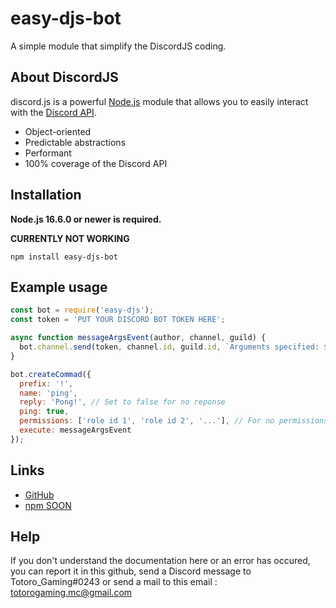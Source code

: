# easy-djs-bot
A simple module that simplify the DiscordJS coding.

## About DiscordJS

discord.js is a powerful [Node.js](https://nodejs.org) module that allows you to easily interact with the
[Discord API](https://discord.com/developers/docs/intro).

- Object-oriented
- Predictable abstractions
- Performant
- 100% coverage of the Discord API

## Installation

**Node.js 16.6.0 or newer is required.**  

__CURRENTLY NOT WORKING__
```sh-session
npm install easy-djs-bot
```

## Example usage

```js
const bot = require('easy-djs');
const token = 'PUT YOUR DISCORD BOT TOKEN HERE';

async function messageArgsEvent(author, channel, guild) {
  bot.channel.send(token, channel.id, guild.id, `Arguments specified: ${args[0]}`)
}

bot.createCommad({
  prefix: '!',
  name: 'ping',
  reply: 'Pong!', // Set to false for no reponse
  ping: true,
  permissions: ['role id 1', 'role id 2', '...'], // For no permissions, just set permissions to False.
  execute: messageArgsEvent
});
```

## Links

- [GitHub](https://github.com/totorogaming/easy-djs-bot)
- [npm SOON](https://www.npmjs.com/package/easy-djs-bot)

## Help

If you don't understand the documentation here or an error has occured, you can report it in this github, send a Discord message to Totoro_Gaming#0243 or send a mail to this email : totorogaming.mc@gmail.com
